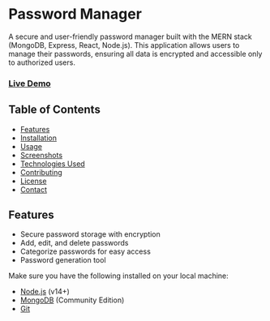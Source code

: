 
# Password Manager

A secure and user-friendly password manager built with the MERN stack (MongoDB, Express, React, Node.js). This application allows users to manage their passwords, ensuring all data is encrypted and accessible only to authorized users.

### [Live Demo](https://shashi-passop.netlify.app/)

## Table of Contents

- [Features](#features)
- [Installation](#installation)
- [Usage](#usage)
- [Screenshots](#screenshots)
- [Technologies Used](#technologies-used)
- [Contributing](#contributing)
- [License](#license)
- [Contact](#contact)

## Features

- Secure password storage with encryption
- Add, edit, and delete passwords
- Categorize passwords for easy access
- Password generation tool


Make sure you have the following installed on your local machine:

- [Node.js](https://nodejs.org/) (v14+)
- [MongoDB](https://www.mongodb.com/) (Community Edition)
- [Git](https://git-scm.com/)

